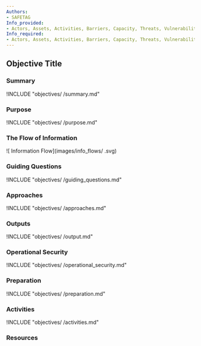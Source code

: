 ```yaml
---
Authors:
- SAFETAG
Info_provided:
- Actors, Assets, Activities, Barriers, Capacity, Threats, Vulnerabilities
Info_required:
- Actors, Assets, Activities, Barriers, Capacity, Threats, Vulnerabilities
---
```

## Objective Title

### Summary
!INCLUDE "objectives/ /summary.md"

### Purpose
!INCLUDE "objectives/ /purpose.md"

### The Flow of Information
![ Information Flow](images/info_flows/ .svg)

### Guiding Questions
!INCLUDE "objectives/ /guiding_questions.md"

### Approaches
!INCLUDE "objectives/ /approaches.md"

### Outputs
!INCLUDE "objectives/ /output.md"

### Operational Security
!INCLUDE "objectives/ /operational_security.md"

### Preparation
!INCLUDE "objectives/ /preparation.md"

### Activities
!INCLUDE "objectives/ /activities.md"

### Resources
<div class="greybox">
<!-- (direct includes to en/references/) -->
</div>
